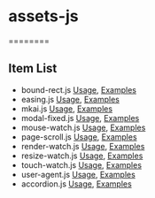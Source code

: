 # assets-js

========

## Item List

- bound-rect.js
[Usage](/readme/bound-rect.md), [Examples](/build/bound-rect.html)
- easing.js
[Usage](/readme/easing.md), [Examples](/build/easing.html)
- mkai.js
[Usage](/readme/mkai.md), [Examples](/build/mkai.html)
- modal-fixed.js
[Usage](/readme/modal-fixed.md), [Examples](/build/modal-fixed.html)
- mouse-watch.js
[Usage](/readme/mouse-watch.md), [Examples](/build/mouse-watch.html)
- page-scroll.js
[Usage](/readme/page-scroll.md), [Examples](/build/page-scroll.html)
- render-watch.js
[Usage](/readme/render-watch.md), [Examples](/build/render-watch.html)
- resize-watch.js
[Usage](/readme/resize-watch.md), [Examples](/build/resize-watch.html)
- touch-watch.js
[Usage](/readme/touch-watch.md), [Examples](/build/touch-watch.html)
- user-agent.js
[Usage](/readme/user-agent.md), [Examples](/build/user-agent.html)
- accordion.js
[Usage](/readme/accordion.md), [Examples](/build/accordion.html)
